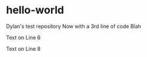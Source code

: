 # hello-world
Dylan's test repository
Now with a 3rd line of code
Blah

Text on Line 6

Text on Line 8
